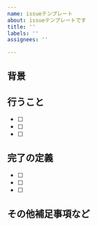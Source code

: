 ```yaml
---
name: issueテンプレート
about: issueテンプレートです
title: ''
labels: ''
assignees: ''

---
```


## 背景

## 行うこと
- [ ] 
- [ ] 
- [ ] 

## 完了の定義
- [ ] 
- [ ] 
- [ ] 

## その他補足事項など
